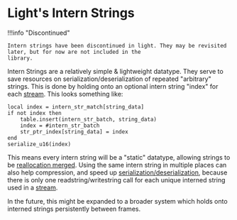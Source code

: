 # Light's Intern Strings

!!!info "Discontinued"

    Intern strings have been discontinued in light. They may be revisited later, but for now are not included in the
    library.

Intern Strings are a relatively simple & lightweight datatype. They
serve to save resources on serialization/deserialization of repeated "arbitrary" strings. This is done by holding onto
an optional intern string "index" for each [stream](./dynamic_streams.md). This looks something like:

```luau title="serialize internstr"
local index = intern_str_match[string_data]
if not index then
    table.insert(intern_str_batch, string_data)
    index = #intern_str_batch
    str_ptr_index[string_data] = index
end
serialize_u16(index)
```

This means every intern string will be a "static" datatype, allowing strings to be
[reallocation merged](./holy/reallocation_merging.md). Using the same intern string in multiple places can also help
compression, and speed up [serialization/deserialization](./holy/index.md), because there is only one
readstring/writestring call for each unique interned string used in a [stream](./dynamic_streams.md).

In the future, this might be expanded to a broader system which holds onto interned strings persistently between frames.
